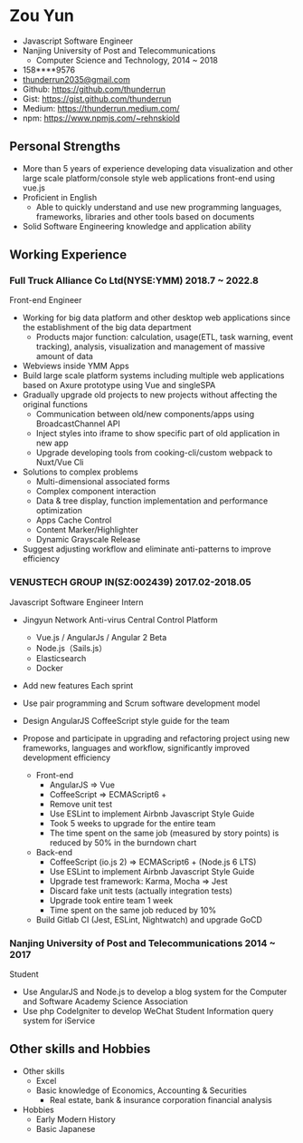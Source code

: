 # Zou Yun

- Javascript Software Engineer
- Nanjing University of Post and Telecommunications
    - Computer Science and Technology, 2014 ~ 2018
- 158****9576
- thunderrun2035@gmail.com
- Github: https://github.com/thunderrun
- Gist: https://gist.github.com/thunderrun
- Medium: https://thunderrun.medium.com/
- npm: https://www.npmjs.com/~rehnskiold

## Personal Strengths

- More than 5 years of experience developing data visualization and other large scale platform/console style web applications front-end using vue.js
- Proficient in English
    - Able to quickly understand and use new programming languages, frameworks, libraries and other tools based on documents
- Solid Software Engineering knowledge and application ability

## Working Experience

### Full Truck Alliance Co Ltd(NYSE:YMM) 2018.7 ~ 2022.8

Front-end Engineer

- Working for big data platform and other desktop web applications since the establishment of the big data department
  - Products major function: calculation, usage(ETL, task warning, event tracking), analysis, visualization and management of massive amount of data
- Webviews inside YMM Apps
- Build large scale platform systems including multiple web applications based on Axure prototype using Vue and singleSPA
- Gradually upgrade old projects to new projects without affecting the original functions
  - Communication between old/new components/apps using BroadcastChannel API
  - Inject styles into iframe to show specific part of old application in new app
  - Upgrade developing tools from cooking-cli/custom webpack to Nuxt/Vue Cli
- Solutions to complex problems
   - Multi-dimensional associated forms
   - Complex component interaction
   - Data & tree display, function implementation and performance optimization
   - Apps Cache Control
   - Content Marker/Highlighter
   - Dynamic Grayscale Release
- Suggest adjusting workflow and eliminate anti-patterns to improve efficiency

### VENUSTECH GROUP IN(SZ:002439) 2017.02-2018.05

Javascript Software Engineer Intern

- Jingyun Network Anti-virus Central Control Platform
  - Vue.js / AngularJs / Angular 2 Beta
  - Node.js（Sails.js）
  - Elasticsearch
  - Docker

- Add new features Each sprint
- Use pair programming and Scrum software development model
- Design AngularJS CoffeeScript style guide for the team
- Propose and participate in upgrading and refactoring project using new frameworks, languages and workflow, significantly improved development efficiency
   - Front-end
     - AngularJS => Vue
     - CoffeeScript => ECMAScript6 +
     - Remove unit test
     - Use ESLint to implement Airbnb Javascript Style Guide
     - Took 5 weeks to upgrade for the entire team
     - The time spent on the same job (measured by story points) is reduced by 50% in the burndown chart
   - Back-end
     - CoffeeScript (io.js 2) => ECMAScript6 + (Node.js 6 LTS)
     - Use ESLint to implement Airbnb Javascript Style Guide
     - Upgrade test framework: Karma, Mocha => Jest
     - Discard fake unit tests (actually integration tests)
     - Upgrade took entire team 1 week
     - Time spent on the same job reduced by 10%
   - Build Gitlab CI (Jest, ESLint, Nightwatch) and upgrade GoCD

### Nanjing University of Post and Telecommunications 2014 ~ 2017

Student

- Use AngularJS and Node.js to develop a blog system for the Computer and Software Academy Science Association
- Use php CodeIgniter to develop WeChat Student Information query system for iService

## Other skills and Hobbies

- Other skills
  - Excel
  - Basic knowledge of Economics, Accounting & Securities
    - Real estate, bank & insurance corporation financial analysis
- Hobbies
  - Early Modern History
  - Basic Japanese
